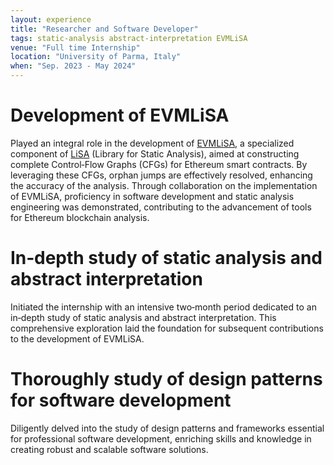```yaml
---
layout: experience
title: "Researcher and Software Developer"
tags: static-analysis abstract-interpretation EVMLiSA
venue: "Full time Internship"
location: "University of Parma, Italy"
when: "Sep. 2023 ‑ May 2024"
---
```


# Development of EVMLiSA
Played an integral role in the development of [EVMLiSA](https://github.com/lisa-analyzer/evm-lisa), a specialized component of [LiSA](https://github.com/lisa-analyzer/lisa) (Library for Static Analysis), aimed at constructing complete Control‑Flow Graphs (CFGs) for Ethereum smart contracts. By leveraging these CFGs, orphan jumps are effectively resolved, enhancing the accuracy of the analysis. Through collaboration on the implementation of EVMLiSA, proficiency in software development and static analysis engineering was demonstrated, contributing to the advancement of tools for Ethereum blockchain analysis.

# In‑depth study of static analysis and abstract interpretation
Initiated the internship with an intensive two‑month period dedicated to an in‑depth study of static analysis and abstract interpretation. This comprehensive exploration laid the foundation for subsequent contributions to the development of EVMLiSA.

# Thoroughly study of design patterns for software development
Diligently delved into the study of design patterns and frameworks essential for professional software development, enriching skills and knowledge in creating robust and scalable software solutions.
